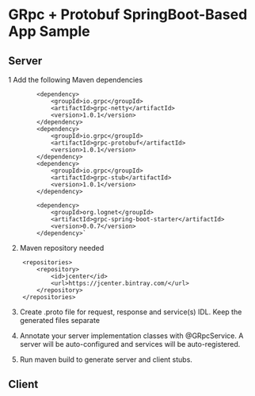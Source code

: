 # GRpc + Protobuf SpringBoot-Based App Sample

## Server

1 Add the following Maven dependencies

```
        <dependency>
            <groupId>io.grpc</groupId>
            <artifactId>grpc-netty</artifactId>
            <version>1.0.1</version>
        </dependency>
        <dependency>
            <groupId>io.grpc</groupId>
            <artifactId>grpc-protobuf</artifactId>
            <version>1.0.1</version>
        </dependency>
        <dependency>
            <groupId>io.grpc</groupId>
            <artifactId>grpc-stub</artifactId>
            <version>1.0.1</version>
        </dependency>

        <dependency>
            <groupId>org.lognet</groupId>
            <artifactId>grpc-spring-boot-starter</artifactId>
            <version>0.0.7</version>
        </dependency>`
```
2. Maven repository needed

```
    <repositories>
        <repository>
            <id>jcenter</id>
            <url>https://jcenter.bintray.com/</url>
        </repository>
    </repositories>
```

3. Create .proto file for request, response and service(s) IDL. Keep the
generated files separate

4. Annotate your server implementation classes with @GRpcService. 
A server will be auto-configured and services will be auto-registered.

5. Run maven build to generate server and client stubs.


## Client
